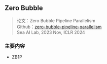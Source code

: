 ## Zero Bubble
> 论文：Zero Bubble Pipeline Parallelism  
> Github：[zero-bubble-pipeline-parallelism](https://github.com/sail-sg/zero-bubble-pipeline-parallelism)  
> Sea AI Lab, 2023 Nov, ICLR 2024

### 主要内容
- ZB1P